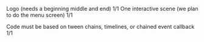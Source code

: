 Logo (needs a beginning middle and end) 1/1
One interactive scene (we plan to do the menu screen) 1/1

Code must be based on tween chains, timelines, or chained event callback 1/1
